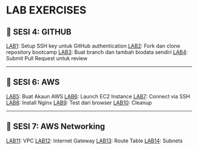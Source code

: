 # LAB EXERCISES

## 🎯 SESI 4: GITHUB

[LAB1](labs/lab1.md): Setup SSH key untuk GitHub authentication
[LAB2](labs/lab2.md): Fork dan clone repository bootcamp
[LAB3](labs/lab3.md): Buat branch dan tambah biodata sendiri
[LAB4](labs/lab4.md): Submit Pull Request untuk review

---

## 🎯 SESI 6: AWS

[LAB5](labs/lab5.md): Buat Akaun AWS
[LAB6](labs/lab6.md): Launch EC2 Instance
[LAB7](labs/lab7.md): Connect via SSH
[LAB8](labs/lab8.md): Install Nginx
[LAB9](labs/lab9.md): Test dari browser
[LAB10](labs/lab10.md): Cleanup

---

## 🎯 SESI 7: AWS Networking

[LAB11](/labs/lab11.md): VPC
[LAB12](/labs/lab12.md): Internet Gateway
[LAB13](/labs/lab13.md): Route Table
[LAB14](/labs/lab14.md): Subnets
